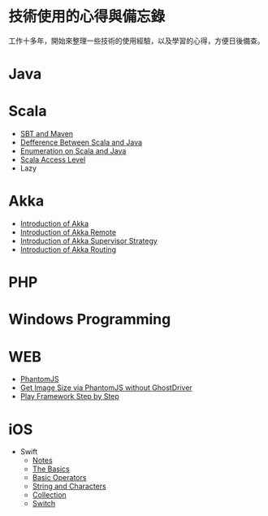 技術使用的心得與備忘錄
=========
工作十多年，開始來整理一些技術的使用經驗，以及學習的心得，方便日後備查。

# Java

# Scala
* [SBT and Maven](SBT_And_Maven.md)
* [Defference Between Scala and Java](Difference_between_Scala_and_Java.markdown)
* [Enumeration on Scala and Java](Enumeration_on_Scala_and_Java.markdown)
* [Scala Access Level](Scala_Access_Level.markdown)
* Lazy

# Akka
* [Introduction of Akka](Introduction_of_Akka.markdown)
* [Introduction of Akka Remote](Introduction_of_Akka_Remote.markdown)
* [Introduction of Akka Supervisor Strategy](Introduction_of_Akka_Supervisor_Strategy.markdown)
* [Introduction of Akka Routing](Introduction_of_Akka_Routing.markdown)

# PHP

# Windows Programming

# WEB
* [PhantomJS](phantomjs.markdown)
* [Get Image Size via PhantomJS without GhostDriver](phantomjs_without_ghostdriver.markdown)
* [Play Framework Step by Step](Playframework.markdown)

# iOS
* Swift
	* [Notes](swift_notes.markdown)
	* [The Basics](swift_language_guide_the_basics.markdown)
	* [Basic Operators](swift_language_guide_basic_operators.markdown)
	* [String and Characters](swift_language_guide_string_and_characters.markdown)
	* [Collection](swift_language_guide_collection.markdown)
	* [Switch](swift_language_guide_switch.markdown)